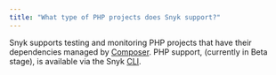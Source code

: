 ```yaml
---
title: "What type of PHP projects does Snyk support?"
---
```

Snyk supports testing and monitoring PHP projects that have their dependencies managed by [Composer](https://getcomposer.org/). PHP support, (currently in Beta stage), is available via the Snyk [CLI](/docs/using-snyk/).
